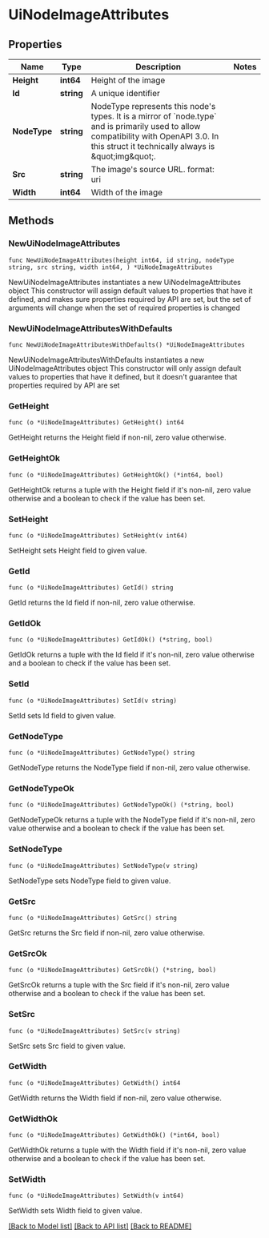 # UiNodeImageAttributes

## Properties

Name | Type | Description | Notes
------------ | ------------- | ------------- | -------------
**Height** | **int64** | Height of the image | 
**Id** | **string** | A unique identifier | 
**NodeType** | **string** | NodeType represents this node&#39;s types. It is a mirror of &#x60;node.type&#x60; and is primarily used to allow compatibility with OpenAPI 3.0.  In this struct it technically always is \&quot;img\&quot;. | 
**Src** | **string** | The image&#39;s source URL.  format: uri | 
**Width** | **int64** | Width of the image | 

## Methods

### NewUiNodeImageAttributes

`func NewUiNodeImageAttributes(height int64, id string, nodeType string, src string, width int64, ) *UiNodeImageAttributes`

NewUiNodeImageAttributes instantiates a new UiNodeImageAttributes object
This constructor will assign default values to properties that have it defined,
and makes sure properties required by API are set, but the set of arguments
will change when the set of required properties is changed

### NewUiNodeImageAttributesWithDefaults

`func NewUiNodeImageAttributesWithDefaults() *UiNodeImageAttributes`

NewUiNodeImageAttributesWithDefaults instantiates a new UiNodeImageAttributes object
This constructor will only assign default values to properties that have it defined,
but it doesn't guarantee that properties required by API are set

### GetHeight

`func (o *UiNodeImageAttributes) GetHeight() int64`

GetHeight returns the Height field if non-nil, zero value otherwise.

### GetHeightOk

`func (o *UiNodeImageAttributes) GetHeightOk() (*int64, bool)`

GetHeightOk returns a tuple with the Height field if it's non-nil, zero value otherwise
and a boolean to check if the value has been set.

### SetHeight

`func (o *UiNodeImageAttributes) SetHeight(v int64)`

SetHeight sets Height field to given value.


### GetId

`func (o *UiNodeImageAttributes) GetId() string`

GetId returns the Id field if non-nil, zero value otherwise.

### GetIdOk

`func (o *UiNodeImageAttributes) GetIdOk() (*string, bool)`

GetIdOk returns a tuple with the Id field if it's non-nil, zero value otherwise
and a boolean to check if the value has been set.

### SetId

`func (o *UiNodeImageAttributes) SetId(v string)`

SetId sets Id field to given value.


### GetNodeType

`func (o *UiNodeImageAttributes) GetNodeType() string`

GetNodeType returns the NodeType field if non-nil, zero value otherwise.

### GetNodeTypeOk

`func (o *UiNodeImageAttributes) GetNodeTypeOk() (*string, bool)`

GetNodeTypeOk returns a tuple with the NodeType field if it's non-nil, zero value otherwise
and a boolean to check if the value has been set.

### SetNodeType

`func (o *UiNodeImageAttributes) SetNodeType(v string)`

SetNodeType sets NodeType field to given value.


### GetSrc

`func (o *UiNodeImageAttributes) GetSrc() string`

GetSrc returns the Src field if non-nil, zero value otherwise.

### GetSrcOk

`func (o *UiNodeImageAttributes) GetSrcOk() (*string, bool)`

GetSrcOk returns a tuple with the Src field if it's non-nil, zero value otherwise
and a boolean to check if the value has been set.

### SetSrc

`func (o *UiNodeImageAttributes) SetSrc(v string)`

SetSrc sets Src field to given value.


### GetWidth

`func (o *UiNodeImageAttributes) GetWidth() int64`

GetWidth returns the Width field if non-nil, zero value otherwise.

### GetWidthOk

`func (o *UiNodeImageAttributes) GetWidthOk() (*int64, bool)`

GetWidthOk returns a tuple with the Width field if it's non-nil, zero value otherwise
and a boolean to check if the value has been set.

### SetWidth

`func (o *UiNodeImageAttributes) SetWidth(v int64)`

SetWidth sets Width field to given value.



[[Back to Model list]](../README.md#documentation-for-models) [[Back to API list]](../README.md#documentation-for-api-endpoints) [[Back to README]](../README.md)



